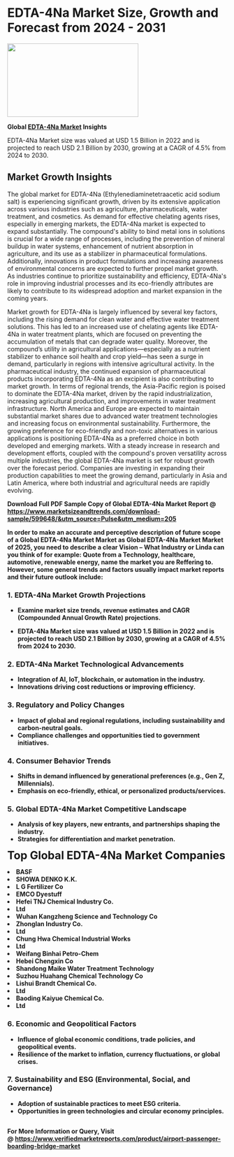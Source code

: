 <H1>EDTA-4Na Market Size, Growth and Forecast from 2024 - 2031</H1><img class="aligncenter size-medium wp-image-584254" src="https://thirdeyenews.in/wp-content/uploads/2024/09/Global-Market-Research-300x168.jpeg" alt="" width="300" height="168" /><p><strong>Global&nbsp;<a href="https://www.marketsizeandtrends.com/download-sample/599648/&amp;utm_source=Pulse&amp;utm_medium=205">EDTA-4Na Market</a> Insights</strong></p><p>EDTA-4Na Market size was valued at USD 1.5 Billion in 2022 and is projected to reach USD 2.1 Billion by 2030, growing at a CAGR of 4.5% from 2024 to 2030.</p><p><h2>Market Growth Insights</h2> <p>The global market for EDTA-4Na (Ethylenediaminetetraacetic acid sodium salt) is experiencing significant growth, driven by its extensive application across various industries such as agriculture, pharmaceuticals, water treatment, and cosmetics. As demand for effective chelating agents rises, especially in emerging markets, the EDTA-4Na market is expected to expand substantially. The compound's ability to bind metal ions in solutions is crucial for a wide range of processes, including the prevention of mineral buildup in water systems, enhancement of nutrient absorption in agriculture, and its use as a stabilizer in pharmaceutical formulations. Additionally, innovations in product formulations and increasing awareness of environmental concerns are expected to further propel market growth. As industries continue to prioritize sustainability and efficiency, EDTA-4Na's role in improving industrial processes and its eco-friendly attributes are likely to contribute to its widespread adoption and market expansion in the coming years.</p> <p><strong></strong></p> <p>Market growth for EDTA-4Na is largely influenced by several key factors, including the rising demand for clean water and effective water treatment solutions. This has led to an increased use of chelating agents like EDTA-4Na in water treatment plants, which are focused on preventing the accumulation of metals that can degrade water quality. Moreover, the compound’s utility in agricultural applications—especially as a nutrient stabilizer to enhance soil health and crop yield—has seen a surge in demand, particularly in regions with intensive agricultural activity. In the pharmaceutical industry, the continued expansion of pharmaceutical products incorporating EDTA-4Na as an excipient is also contributing to market growth. In terms of regional trends, the Asia-Pacific region is poised to dominate the EDTA-4Na market, driven by the rapid industrialization, increasing agricultural production, and improvements in water treatment infrastructure. North America and Europe are expected to maintain substantial market shares due to advanced water treatment technologies and increasing focus on environmental sustainability. Furthermore, the growing preference for eco-friendly and non-toxic alternatives in various applications is positioning EDTA-4Na as a preferred choice in both developed and emerging markets. With a steady increase in research and development efforts, coupled with the compound's proven versatility across multiple industries, the global EDTA-4Na market is set for robust growth over the forecast period. Companies are investing in expanding their production capabilities to meet the growing demand, particularly in Asia and Latin America, where both industrial and agricultural needs are rapidly evolving.</p> <p><strong></p><p><span class=""><strong>Download Full PDF Sample Copy of Global EDTA-4Na Market Report</strong> @ <a href="https://www.marketsizeandtrends.com/download-sample/599648/&amp;utm_source=Pulse&amp;utm_medium=205" target="_blank">https://www.marketsizeandtrends.com/download-sample/599648/&amp;utm_source=Pulse&amp;utm_medium=205</a></span></p><p>In order to make an accurate and perceptive description of future scope of a Global&nbsp;EDTA-4Na Market Market as Global&nbsp;EDTA-4Na Market Market of 2025, you need to describe a clear Vision &ndash; What Industry or Linda can you think of for example: Quote from a Technology, healthcare, automotive, renewable energy, name the market you are Reffering to. However, some general trends and factors usually impact market reports and their future outlook include:</p><h3>1.&nbsp;<strong>EDTA-4Na Market Growth Projections</strong></h3><ul><li>Examine market size trends, revenue estimates and CAGR (Compounded Annual Growth Rate) projections.</li><li><p>EDTA-4Na Market size was valued at USD 1.5 Billion in 2022 and is projected to reach USD 2.1 Billion by 2030, growing at a CAGR of 4.5% from 2024 to 2030.</p></li></ul><h3>2.&nbsp;<strong>EDTA-4Na Market Technological Advancements</strong></h3><ul><li>Integration of AI, IoT, blockchain, or automation in the industry.</li><li>Innovations driving cost reductions or improving efficiency.</li></ul><h3>3.&nbsp;<strong>Regulatory and Policy Changes</strong></h3><ul><li>Impact of global and regional regulations, including sustainability and carbon-neutral goals.</li><li>Compliance challenges and opportunities tied to government initiatives.</li></ul><h3>4.&nbsp;<strong>Consumer Behavior Trends</strong></h3><ul><li>Shifts in demand influenced by generational preferences (e.g., Gen Z, Millennials).</li><li>Emphasis on eco-friendly, ethical, or personalized products/services.</li></ul><h3>5.&nbsp;<strong>Global EDTA-4Na Market Competitive Landscape</strong></h3><ul><li>Analysis of key players, new entrants, and partnerships shaping the industry.</li><li>Strategies for differentiation and market penetration.</li></ul><p data-pm-slice="1 1 []"><span style="color: inherit; font-family: inherit; font-size: 25px;">Top Global EDTA-4Na Market Companies</span></p><div class="" data-test-id=""><p><li>BASF</li><li> SHOWA DENKO K.K.</li><li> L G Fertilizer Co</li><li> EMCO Dyestuff</li><li> Hefei TNJ Chemical Industry Co.</li><li>Ltd</li><li> Wuhan Kangzheng Science and Technology Co</li><li> Zhonglan Industry Co.</li><li>Ltd</li><li> Chung Hwa Chemical Industrial Works</li><li> Ltd</li><li> Weifang Binhai Petro-Chem</li><li> Hebei Chengxin Co</li><li> Shandong Maike Water Treatment Technology</li><li> Suzhou Huahang Chemical Technology Co</li><li> Lishui Brandt Chemical Co.</li><li> Ltd</li><li> Baoding Kaiyue Chemical Co.</li><li>Ltd</li></p></div><h3>6.&nbsp;<strong>Economic and Geopolitical Factors</strong></h3><ul><li>Influence of global economic conditions, trade policies, and geopolitical events.</li><li>Resilience of the market to inflation, currency fluctuations, or global crises.</li></ul><h3>7.&nbsp;<strong>Sustainability and ESG (Environmental, Social, and Governance)</strong></h3><ul><li>Adoption of sustainable practices to meet ESG criteria.</li><li>Opportunities in green technologies and circular economy principles.</li></ul><h2><strong style="font-size: 14px;">For More Information or Query, Visit @&nbsp;</strong><a style="background-color: #ffffff; font-size: 14px;" href="https://www.marketsizeandtrends.com/report/edta-4na-market/" target="_blank">https://www.verifiedmarketreports.com/product/airport-passenger-boarding-bridge-market</a></h2>
